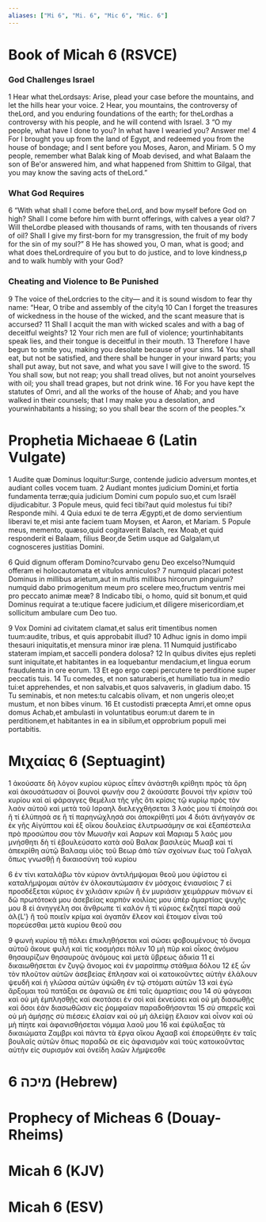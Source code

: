 ```yaml
---
aliases: ["Mi 6", "Mi. 6", "Mic 6", "Mic. 6"]
---
```



# Book of Micah 6 (RSVCE)

### God Challenges Israel
1 Hear what theLordsays: Arise, plead your case before the mountains, and let the hills hear your voice.
2 Hear, you mountains, the controversy of theLord, and you enduring foundations of the earth; for theLordhas a controversy with his people, and he will contend with Israel.
3 “O my people, what have I done to you? In what have I wearied you? Answer me!
4 For I brought you up from the land of Egypt, and redeemed you from the house of bondage; and I sent before you Moses, Aaron, and Miriam.
5 O my people, remember what Balak king of Moab devised, and what Balaam the son of Beʹor answered him, and what happened from Shittim to Gilgal, that you may know the saving acts of theLord.”
### What God Requires
6 “With what shall I come before theLord, and bow myself before God on high? Shall I come before him with burnt offerings, with calves a year old?
7 Will theLordbe pleased with thousands of rams, with ten thousands of rivers of oil? Shall I give my first-born for my transgression, the fruit of my body for the sin of my soul?”
8 He has showed you, O man, what is good; and what does theLordrequire of you but to do justice, and to love kindness,p and to walk humbly with your God?
### Cheating and Violence to Be Punished
9 The voice of theLordcries to the city— and it is sound wisdom to fear thy name: “Hear, O tribe and assembly of the city!q
10 Can I forget the treasures of wickedness in the house of the wicked, and the scant measure that is accursed?
11 Shall I acquit the man with wicked scales and with a bag of deceitful weights?
12 Your rich men are full of violence; yourtinhabitants speak lies, and their tongue is deceitful in their mouth.
13 Therefore I have begun to smite you, making you desolate because of your sins.
14 You shall eat, but not be satisfied, and there shall be hunger in your inward parts; you shall put away, but not save, and what you save I will give to the sword.
15 You shall sow, but not reap; you shall tread olives, but not anoint yourselves with oil; you shall tread grapes, but not drink wine.
16 For you have kept the statutes of Omri, and all the works of the house of Ahab; and you have walked in their counsels; that I may make you a desolation, and yourwinhabitants a hissing; so you shall bear the scorn of the peoples.”x


# Prophetia Michaeae 6 (Latin Vulgate)

1 Audite quæ Dominus loquitur:Surge, contende judicio adversum montes,et audiant colles vocem tuam.
2 Audiant montes judicium Domini,et fortia fundamenta terræ;quia judicium Domini cum populo suo,et cum Israël dijudicabitur.
3 Popule meus, quid feci tibi?aut quid molestus fui tibi? Responde mihi.
4 Quia eduxi te de terra Ægypti,et de domo servientium liberavi te,et misi ante faciem tuam Moysen, et Aaron, et Mariam.
5 Popule meus, memento, quæso,quid cogitaverit Balach, rex Moab,et quid responderit ei Balaam, filius Beor,de Setim usque ad Galgalam,ut cognosceres justitias Domini.

6 Quid dignum offeram Domino?curvabo genu Deo excelso?Numquid offeram ei holocautomata et vitulos anniculos?
7 numquid placari potest Dominus in millibus arietum,aut in multis millibus hircorum pinguium?numquid dabo primogenitum meum pro scelere meo,fructum ventris mei pro peccato animæ meæ?
8 Indicabo tibi, o homo, quid sit bonum,et quid Dominus requirat a te:utique facere judicium,et diligere misericordiam,et sollicitum ambulare cum Deo tuo.

9 Vox Domini ad civitatem clamat,et salus erit timentibus nomen tuum:audite, tribus, et quis approbabit illud?
10 Adhuc ignis in domo impii thesauri iniquitatis,et mensura minor iræ plena.
11 Numquid justificabo stateram impiam,et saccelli pondera dolosa?
12 In quibus divites ejus repleti sunt iniquitate,et habitantes in ea loquebantur mendacium,et lingua eorum fraudulenta in ore eorum.
13 Et ego ergo cœpi percutere te perditione super peccatis tuis.
14 Tu comedes, et non saturaberis,et humiliatio tua in medio tui:et apprehendes, et non salvabis,et quos salvaveris, in gladium dabo.
15 Tu seminabis, et non metes:tu calcabis olivam, et non ungeris oleo;et mustum, et non bibes vinum.
16 Et custodisti præcepta Amri,et omne opus domus Achab,et ambulasti in voluntatibus eorum:ut darem te in perditionem,et habitantes in ea in sibilum,et opprobrium populi mei portabitis.


# Μιχαίας 6 (Septuagint)

1 ἀκούσατε δὴ λόγον κυρίου κύριος εἶπεν ἀνάστηθι κρίθητι πρὸς τὰ ὄρη καὶ ἀκουσάτωσαν οἱ βουνοὶ φωνήν σου
2 ἀκούσατε βουνοί τὴν κρίσιν τοῦ κυρίου καὶ αἱ φάραγγες θεμέλια τῆς γῆς ὅτι κρίσις τῷ κυρίῳ πρὸς τὸν λαὸν αὐτοῦ καὶ μετὰ τοῦ Ισραηλ διελεγχθήσεται
3 λαός μου τί ἐποίησά σοι ἢ τί ἐλύπησά σε ἢ τί παρηνώχλησά σοι ἀποκρίθητί μοι
4 διότι ἀνήγαγόν σε ἐκ γῆς Αἰγύπτου καὶ ἐξ οἴκου δουλείας ἐλυτρωσάμην σε καὶ ἐξαπέστειλα πρὸ προσώπου σου τὸν Μωυσῆν καὶ Ααρων καὶ Μαριαμ
5 λαός μου μνήσθητι δὴ τί ἐβουλεύσατο κατὰ σοῦ Βαλακ βασιλεὺς Μωαβ καὶ τί ἀπεκρίθη αὐτῷ Βαλααμ υἱὸς τοῦ Βεωρ ἀπὸ τῶν σχοίνων ἕως τοῦ Γαλγαλ ὅπως γνωσθῇ ἡ δικαιοσύνη τοῦ κυρίου

6 ἐν τίνι καταλάβω τὸν κύριον ἀντιλήμψομαι θεοῦ μου ὑψίστου εἰ καταλήμψομαι αὐτὸν ἐν ὁλοκαυτώμασιν ἐν μόσχοις ἐνιαυσίοις
7 εἰ προσδέξεται κύριος ἐν χιλιάσιν κριῶν ἢ ἐν μυριάσιν χειμάρρων πιόνων εἰ δῶ πρωτότοκά μου ἀσεβείας καρπὸν κοιλίας μου ὑπὲρ ἁμαρτίας ψυχῆς μου
8 εἰ ἀνηγγέλη σοι ἄνθρωπε τί καλόν ἢ τί κύριος ἐκζητεῖ παρὰ σοῦ ἀλ{L'} ἢ τοῦ ποιεῖν κρίμα καὶ ἀγαπᾶν ἔλεον καὶ ἕτοιμον εἶναι τοῦ πορεύεσθαι μετὰ κυρίου θεοῦ σου

9 φωνὴ κυρίου τῇ πόλει ἐπικληθήσεται καὶ σώσει φοβουμένους τὸ ὄνομα αὐτοῦ ἄκουε φυλή καὶ τίς κοσμήσει πόλιν
10 μὴ πῦρ καὶ οἶκος ἀνόμου θησαυρίζων θησαυροὺς ἀνόμους καὶ μετὰ ὕβρεως ἀδικία
11 εἰ δικαιωθήσεται ἐν ζυγῷ ἄνομος καὶ ἐν μαρσίππῳ στάθμια δόλου
12 ἐξ ὧν τὸν πλοῦτον αὐτῶν ἀσεβείας ἔπλησαν καὶ οἱ κατοικοῦντες αὐτὴν ἐλάλουν ψευδῆ καὶ ἡ γλῶσσα αὐτῶν ὑψώθη ἐν τῷ στόματι αὐτῶν
13 καὶ ἐγὼ ἄρξομαι τοῦ πατάξαι σε ἀφανιῶ σε ἐπὶ ταῖς ἁμαρτίαις σου
14 σὺ φάγεσαι καὶ οὐ μὴ ἐμπλησθῇς καὶ σκοτάσει ἐν σοὶ καὶ ἐκνεύσει καὶ οὐ μὴ διασωθῇς καὶ ὅσοι ἐὰν διασωθῶσιν εἰς ῥομφαίαν παραδοθήσονται
15 σὺ σπερεῖς καὶ οὐ μὴ ἀμήσῃς σὺ πιέσεις ἐλαίαν καὶ οὐ μὴ ἀλείψῃ ἔλαιον καὶ οἶνον καὶ οὐ μὴ πίητε καὶ ἀφανισθήσεται νόμιμα λαοῦ μου
16 καὶ ἐφύλαξας τὰ δικαιώματα Ζαμβρι καὶ πάντα τὰ ἔργα οἴκου Αχααβ καὶ ἐπορεύθητε ἐν ταῖς βουλαῖς αὐτῶν ὅπως παραδῶ σε εἰς ἀφανισμὸν καὶ τοὺς κατοικοῦντας αὐτὴν εἰς συρισμόν καὶ ὀνείδη λαῶν λήμψεσθε


# 6 מיכה (Hebrew)


# Prophecy of Micheas 6 (Douay-Rheims)


# Micah 6 (KJV)


# Micah 6 (ESV)


